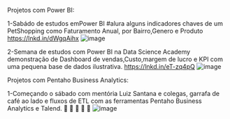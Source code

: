 Projetos com Power BI:

1-Sabádo de estudos emPower BI #alura
alguns indicadores chaves de um PetShopping
como Faturamento Anual, por Bairro,Genero e Produto
https://lnkd.in/dWgqAihx
![image](https://github.com/carlosPaiva34/PlatForm/assets/73783091/49a40ace-8602-47e7-aca3-e55b1313351d)

2-Semana de estudos com Power BI na Data Science Academy
demonstração de Dashboard de vendas,Custo,margem de lucro e KPI com uma pequena base de dados ilustrativa.
https://lnkd.in/eT-zq4pQ
![image](https://github.com/carlosPaiva34/PlatForm/assets/73783091/0aed1587-c040-4dad-bf0e-9c3d41858240)

Projetos com Pentaho Business Analytics:

1-Começando o sábado com mentória Luiz Santana e colegas, garrafa de café ao lado e fluxos de ETL com as ferramentas Pentaho Business Analytics e Talend. 🚀 🚀 🚀 🚀 🚀
![image](https://github.com/carlosPaiva34/PlatForm/assets/73783091/2a06ead7-8e7a-42eb-821c-4a0999944e59)






